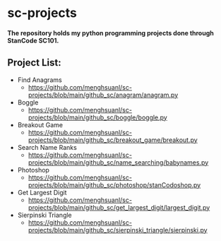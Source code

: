 # sc-projects
#### The repository holds my python programming projects done through StanCode SC101.

## Project List:
- Find Anagrams
  - https://github.com/menghsuanl/sc-projects/blob/main/github_sc/anagram/anagram.py 
- Boggle 
  - https://github.com/menghsuanl/sc-projects/blob/main/github_sc/boggle/boggle.py 
- Breakout Game
  - https://github.com/menghsuanl/sc-projects/blob/main/github_sc/breakout_game/breakout.py
- Search Name Ranks
  - https://github.com/menghsuanl/sc-projects/blob/main/github_sc/name_searching/babynames.py
- Photoshop 
  - https://github.com/menghsuanl/sc-projects/blob/main/github_sc/photoshop/stanCodoshop.py
- Get Largest Digit
  - https://github.com/menghsuanl/sc-projects/blob/main/github_sc/get_largest_digit/largest_digit.py
- Sierpinski Triangle
  - https://github.com/menghsuanl/sc-projects/blob/main/github_sc/sierpinski_triangle/sierpinski.py
